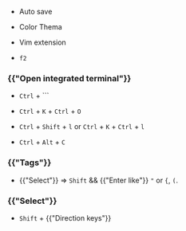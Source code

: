* Auto save
* Color Thema
* Vim extension

* `f2`

### {{"Open integrated terminal"}}

* `Ctrl` + `\``


* `Ctrl` + `K` + `Ctrl` + `O` 

* `Ctrl` + `Shift` + `l` or  `Ctrl` + `K` + `Ctrl` + `l` 



* `Ctrl` + `Alt` + `C` 

### {{"Tags"}}
* {{"Select"}} &rArr; `Shift` && {{"Enter like"}} `"` or `{`, `(`.

### {{"Select"}}

* `Shift` + {{"Direction keys"}}
